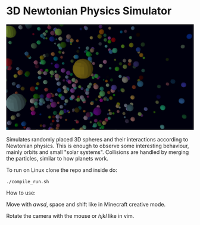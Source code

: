 # 3D Newtonian Physics Simulator

![](example.png)

Simulates randomly placed 3D spheres and their interactions according to Newtonian physics. This is enough to observe some interesting behaviour, mainly orbits and small "solar systems". Collisions are handled by merging the particles, similar to how planets work.

To run on Linux clone the repo and inside do:

```
./compile_run.sh
```

How to use:

Move with _awsd_, space and shift like in Minecraft creative mode.

Rotate the camera with the mouse or _hjkl_ like in vim.


